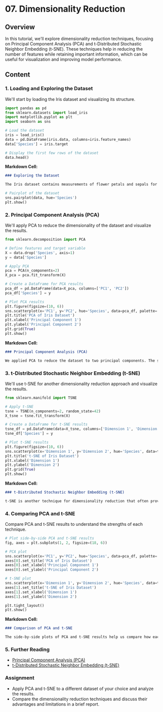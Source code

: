 # 07. Dimensionality Reduction

## Overview
In this tutorial, we'll explore dimensionality reduction techniques, focusing on Principal Component Analysis (PCA) and t-Distributed Stochastic Neighbor Embedding (t-SNE). These techniques help in reducing the number of features while retaining important information, which can be useful for visualization and improving model performance.

## Content

### 1. Loading and Exploring the Dataset

We'll start by loading the Iris dataset and visualizing its structure.

```python
import pandas as pd
from sklearn.datasets import load_iris
import matplotlib.pyplot as plt
import seaborn as sns

# Load the dataset
iris = load_iris()
data = pd.DataFrame(iris.data, columns=iris.feature_names)
data['Species'] = iris.target

# Display the first few rows of the dataset
data.head()
```

**Markdown Cell:**
```markdown
### Exploring the Dataset

The Iris dataset contains measurements of flower petals and sepals for three species of Iris flowers. We have added the target species to the DataFrame. Let's visualize the pairwise relationships.
```

```python
# Pairplot of the dataset
sns.pairplot(data, hue='Species')
plt.show()
```

### 2. Principal Component Analysis (PCA)

We'll apply PCA to reduce the dimensionality of the dataset and visualize the results.

```python
from sklearn.decomposition import PCA

# Define features and target variable
X = data.drop('Species', axis=1)
y = data['Species']

# Apply PCA
pca = PCA(n_components=2)
X_pca = pca.fit_transform(X)

# Create a DataFrame for PCA results
pca_df = pd.DataFrame(data=X_pca, columns=['PC1', 'PC2'])
pca_df['Species'] = y

# Plot PCA results
plt.figure(figsize=(10, 6))
sns.scatterplot(x='PC1', y='PC2', hue='Species', data=pca_df, palette='Set2')
plt.title('PCA of Iris Dataset')
plt.xlabel('Principal Component 1')
plt.ylabel('Principal Component 2')
plt.grid(True)
plt.show()
```

**Markdown Cell:**
```markdown
### Principal Component Analysis (PCA)

We applied PCA to reduce the dataset to two principal components. The scatter plot visualizes how well PCA separates the different species of Iris flowers.
```

### 3. t-Distributed Stochastic Neighbor Embedding (t-SNE)

We'll use t-SNE for another dimensionality reduction approach and visualize the results.

```python
from sklearn.manifold import TSNE

# Apply t-SNE
tsne = TSNE(n_components=2, random_state=42)
X_tsne = tsne.fit_transform(X)

# Create a DataFrame for t-SNE results
tsne_df = pd.DataFrame(data=X_tsne, columns=['Dimension 1', 'Dimension 2'])
tsne_df['Species'] = y

# Plot t-SNE results
plt.figure(figsize=(10, 6))
sns.scatterplot(x='Dimension 1', y='Dimension 2', hue='Species', data=tsne_df, palette='Set2')
plt.title('t-SNE of Iris Dataset')
plt.xlabel('Dimension 1')
plt.ylabel('Dimension 2')
plt.grid(True)
plt.show()
```

**Markdown Cell:**
```markdown
### t-Distributed Stochastic Neighbor Embedding (t-SNE)

t-SNE is another technique for dimensionality reduction that often provides better visualization of clusters. The scatter plot shows the separation of Iris species in the reduced two-dimensional space.
```

### 4. Comparing PCA and t-SNE

Compare PCA and t-SNE results to understand the strengths of each technique.

```python
# Plot side-by-side PCA and t-SNE results
fig, axes = plt.subplots(1, 2, figsize=(18, 6))

# PCA plot
sns.scatterplot(x='PC1', y='PC2', hue='Species', data=pca_df, palette='Set2', ax=axes[0])
axes[0].set_title('PCA of Iris Dataset')
axes[0].set_xlabel('Principal Component 1')
axes[0].set_ylabel('Principal Component 2')

# t-SNE plot
sns.scatterplot(x='Dimension 1', y='Dimension 2', hue='Species', data=tsne_df, palette='Set2', ax=axes[1])
axes[1].set_title('t-SNE of Iris Dataset')
axes[1].set_xlabel('Dimension 1')
axes[1].set_ylabel('Dimension 2')

plt.tight_layout()
plt.show()
```

**Markdown Cell:**
```markdown
### Comparison of PCA and t-SNE

The side-by-side plots of PCA and t-SNE results help us compare how each technique visualizes the data. PCA provides a linear reduction while t-SNE captures non-linear structures.
```

### 5. Further Reading
- [Principal Component Analysis (PCA)](https://scikit-learn.org/stable/modules/decomposition.html#pca)
- [t-Distributed Stochastic Neighbor Embedding (t-SNE)](https://scikit-learn.org/stable/modules/manifold.html#tsne)

### Assignment
- Apply PCA and t-SNE to a different dataset of your choice and analyze the results.
- Compare the dimensionality reduction techniques and discuss their advantages and limitations in a brief report.

